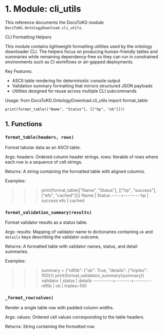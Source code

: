 # 1. Module: cli_utils

This reference documents the DocsToKG module ``DocsToKG.OntologyDownload.cli_utils``.

CLI Formatting Helpers

This module contains lightweight formatting utilities used by the ontology
downloader CLI. The helpers focus on producing human-friendly tables and
summaries while remaining dependency-free so they can run in constrained
environments such as CI workflows or air-gapped deployments.

Key Features:
- ASCII table rendering for deterministic console output
- Validation summary formatting that mirrors structured JSON payloads
- Utilities designed for reuse across multiple CLI subcommands

Usage:
    from DocsToKG.OntologyDownload.cli_utils import format_table

    print(format_table(["Name", "Status"], [["hp", "ok"]]))

## 1. Functions

### `format_table(headers, rows)`

Format tabular data as an ASCII table.

Args:
headers: Ordered column header strings.
rows: Iterable of rows where each row is a sequence of cell strings.

Returns:
A string containing the formatted table with aligned columns.

Examples:
>>> print(format_table(["Name", "Status"], [["hp", "success"], ["efo", "cached"]]))
Name | Status
-----+--------
hp   | success
efo  | cached

### `format_validation_summary(results)`

Format validator results as a status table.

Args:
results: Mapping of validator name to dictionaries containing ``ok`` and
``details`` keys describing the validator outcome.

Returns:
A formatted table with validator names, status, and detail summaries.

Examples:
>>> summary = {"rdflib": {"ok": True, "details": {"triples": 100}}}
>>> print(format_validation_summary(summary))
validator | status | details
----------+--------+---------
rdflib    | ok     | triples=100

### `_format_row(values)`

Render a single table row with padded column widths.

Args:
values: Ordered cell values corresponding to the table headers.

Returns:
String containing the formatted row.
